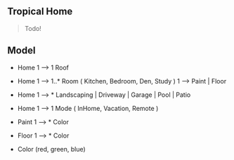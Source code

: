 Tropical Home
-------------
>Todo!

Model
-----
* Home 1 --> 1 Roof
* Home 1 --> 1..* Room ( Kitchen, Bedroom, Den, Study ) 1 --> Paint | Floor
* Home 1 --> * Landscaping | Driveway | Garage | Pool | Patio

* Home 1 --> 1 Mode ( InHome, Vacation, Remote )

* Paint 1 --> * Color
* Floor 1 --> * Color
* Color (red, green, blue)